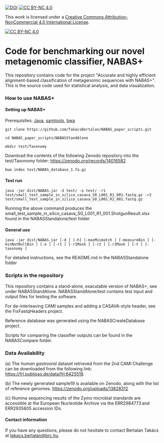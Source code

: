 [![DOI](https://zenodo.org/badge/556662190.svg)](https://doi.org/10.5281/zenodo.14097479)
[![CC BY-NC 4.0][cc-by-nc-shield]][cc-by-nc]

This work is licensed under a
[Creative Commons Attribution-NonCommercial 4.0 International License][cc-by-nc].

[![CC BY-NC 4.0][cc-by-nc-image]][cc-by-nc]

[cc-by-nc]: https://creativecommons.org/licenses/by-nc/4.0/
[cc-by-nc-image]: https://licensebuttons.net/l/by-nc/4.0/88x31.png
[cc-by-nc-shield]: https://img.shields.io/badge/License-CC%20BY--NC%204.0-lightgrey.svg

# Code for benchmarking our novel metagenomic classifier, NABAS+

This repository contains code for the project "Accurate and highly efficient alignment-based classification of metagenomic sequences with NABAS+". This is the source code used for statistical analysis, and data visualization.

### How to use NABAS+

#### Setting up NABAS+ 

Prerequisites: [Java](https://www.java.com/en/), [samtools](https://github.com/samtools/samtools), [bwa](https://github.com/lh3/bwa)


`git clone https://github.com/TakacsBertalan/NABAS_paper_scripts.git`

`cd NABAS_paper_scripts/NABASStandAlone`

`mkdir test/Taxonomy`

Download the contents of the following Zenodo repository into the test/Taxonomy folder: https://zenodo.org/records/14016582

`bwa index test/NABAS_database_1.fa.gz`

#### Test run

`java -jar dist/NABAS.jar -d test/ -o test/ -r1 test/small_test_sample_in_silico_casava_S0_L001_R1_001.fastq.gz -r2 test/small_test_sample_in_silico_casava_S0_L001_R2_001.fastq.gz`

Running the above command produces the small_test_sample_in_silico_casava_S0_L001_R1_001.ShotgunResult.xlsx found in the NABASStandalone/test folder

#### General use

`java -jar dist/NABAS.jar [-d ] [-h] [-maxMismatch ] [-measureBin ] [-minNotNullBin ] [-o ] [-r1 ] [-r1Mask ]
[-r2 ] [-r2Mask ] [-t ] [-taxonomy ]`



For detailed instructions, see the README.md in the NABASStandalone folder

### Scripts in the repository
This repository contains a stand-alone, exacutable version of NABAS+, see under NABASStandAlone. NABASStandAlone/test contains test input and output files for testing the software.

For de-interleaving CAMI samples and adding a CASAVA-style header, see the FixFastqHeaders project.

Reference database was generated using the NABASCreateDatabase project.

Scripts for comparing the classifier outputs can be found in the NABASCompare folder.

### Data Availability
(a) The _human gastrooral_ dataset retrieved from the 2nd CAMI Challenge can be downloaded from the following link: https://frl.publisso.de/data/frl:6425518. 

(b) The newly generated sample19 is available on Zenodo, along with the list of reference genomes. https://zenodo.org/uploads/13828312 

(c) Illumina sequencing results of the Zymo microbial standards are accessible at the European Nucleotide Archive via the ERR2984773 and ERR2935805 accession IDs.




#### Contact information
If you have any questions, please do not hesitate to contact Bertalan Takács at takacs.bertalan@brc.hu.


